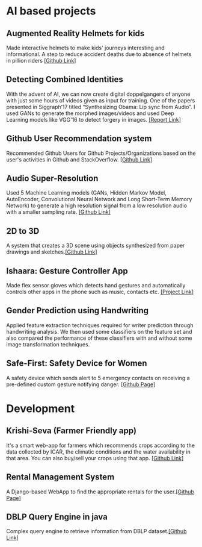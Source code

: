 # AI based projects

## Augmented Reality Helmets for kids 
Made interactive helmets to make kids' journeys interesting and informational. A step to reduce accident deaths due to absence of helmets in pillion riders [[Github Link]](https://github.com/aksh98/ARHelmetForKids)

## Detecting Combined Identities 
With the advent of AI, we can now create digital doppelgangers of anyone with just some hours of videos given as input for training. One of the papers presented in Siggraph’17 titled “Synthesizing Obama: Lip sync from Audio”.
I used GANs to generate the morphed images/videos and used Deep Learning models like VGG'16 to detect forgery in images. [[Report Link]](https://github.com/aksh98/BiometricsProject/blob/master/Project\%20Report.pdf)

## Github User Recommendation system 
Recommended Github Users for Github Projects/Organizations based on the user's activities in Github and StackOverflow.
[[Github Link]](https://github.com/aksh98/Github_StackOverflow_Recommendation) 

## Audio Super-Resolution 
Used 5 Machine Learning models (GANs, Hidden Markov Model, AutoEncoder, Convolutional Neural Network and Long Short-Term Memory Network) to generate a high resolution signal from a low resolution audio with a smaller sampling rate. [[Github Link]](https://github.com/aksh98/Audio_super_Resolution)

## 2D to 3D 
A system that creates a 3D scene using objects synthesized from paper drawings and sketches.[[Github Link]](https://github.com/aksh98/2D-to-3D)

## Ishaara: Gesture Controller App 
Made flex sensor gloves which detects hand gestures and automatically controls other apps in the phone such as music, contacts etc. [[Project Link]](http://iedprojects2016.blogspot.com/2016/05/title-gesture-based-communication.html?+view=sidebar)

## Gender Prediction using Handwriting
Applied feature extraction techniques required for writer prediction through handwriting analysis. We then used some classifiers on the feature set and also compared the performance of these classifiers with and without some image transformation techniques.

## Safe-First: Safety Device for Women 
A safety device which sends alert to 5 emergency contacts on receiving a pre-defined custom gesture notifying danger.
[[Github Page]](https://aksh98.github.io/SafeFirst/)

# Development 

## Krishi-Seva (Farmer Friendly app)
It's a smart web-app for farmers which recommends crops according to the data collected by ICAR, the climatic conditions and the water availability in that area. You can also buy/sell your crops using that app. [[Github Link]](https://github.com/aksh98/Krishi-Seva)

## Rental Management System 
A Django-based WebApp to find the appropriate rentals for the user.[[Github Page]](https://github.com/aksh98/Rental_Management_System)

## DBLP Query Engine in java
Complex query engine to retrieve information from DBLP dataset.[[Github Link]](https://github.com/aksh98/DBLP-Query-Engine/)
